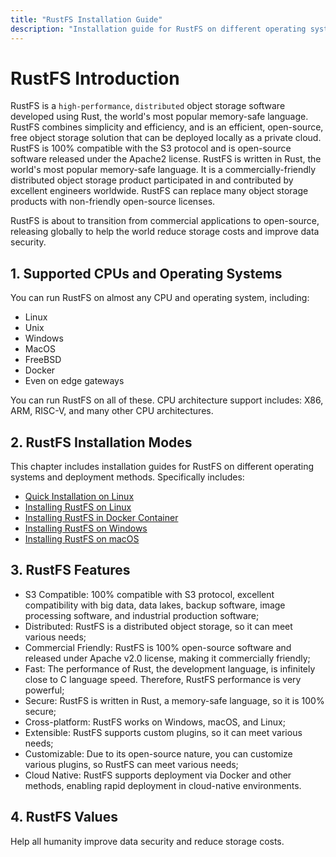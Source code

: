 ```yaml
---
title: "RustFS Installation Guide"
description: "Installation guide for RustFS on different operating systems and deployment methods."
---
```


# RustFS Introduction

RustFS is a `high-performance`, `distributed` object storage software developed using Rust, the world's most popular memory-safe language. RustFS combines simplicity and efficiency, and is an efficient, open-source, free object storage solution that can be deployed locally as a private cloud. RustFS is 100% compatible with the S3 protocol and is open-source software released under the Apache2 license. RustFS is written in Rust, the world's most popular memory-safe language. It is a commercially-friendly distributed object storage product participated in and contributed by excellent engineers worldwide. RustFS can replace many object storage products with non-friendly open-source licenses.

RustFS is about to transition from commercial applications to open-source, releasing globally to help the world reduce storage costs and improve data security.

## 1. Supported CPUs and Operating Systems

You can run RustFS on almost any CPU and operating system, including:
- Linux
- Unix
- Windows
- MacOS
- FreeBSD
- Docker
- Even on edge gateways

You can run RustFS on all of these. CPU architecture support includes: X86, ARM, RISC-V, and many other CPU architectures.

## 2. RustFS Installation Modes

This chapter includes installation guides for RustFS on different operating systems and deployment methods. Specifically includes:

- [Quick Installation on Linux](./linux/quick-start.md)
- [Installing RustFS on Linux](./linux/index.md)
- [Installing RustFS in Docker Container](./docker/index.md)
- [Installing RustFS on Windows](./windows/index.md)
- [Installing RustFS on macOS](./macos/index.md)

## 3. RustFS Features

- S3 Compatible: 100% compatible with S3 protocol, excellent compatibility with big data, data lakes, backup software, image processing software, and industrial production software;
- Distributed: RustFS is a distributed object storage, so it can meet various needs;
- Commercial Friendly: RustFS is 100% open-source software and released under Apache v2.0 license, making it commercially friendly;
- Fast: The performance of Rust, the development language, is infinitely close to C language speed. Therefore, RustFS performance is very powerful;
- Secure: RustFS is written in Rust, a memory-safe language, so it is 100% secure;
- Cross-platform: RustFS works on Windows, macOS, and Linux;
- Extensible: RustFS supports custom plugins, so it can meet various needs;
- Customizable: Due to its open-source nature, you can customize various plugins, so RustFS can meet various needs;
- Cloud Native: RustFS supports deployment via Docker and other methods, enabling rapid deployment in cloud-native environments.

## 4. RustFS Values

Help all humanity improve data security and reduce storage costs.
